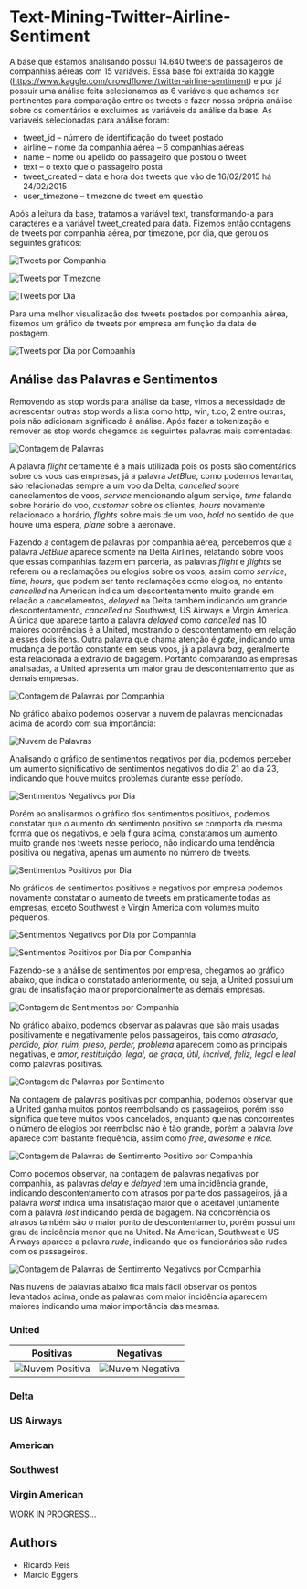 # Text-Mining-Twitter-Airline-Sentiment

A base que estamos analisando possui 14.640 tweets de passageiros de companhias aéreas com 15 variáveis. Essa base foi extraída do kaggle (https://www.kaggle.com/crowdflower/twitter-airline-sentiment) e por já possuir uma análise feita selecionamos as 6 variáveis que achamos ser pertinentes para comparação entre os tweets e fazer nossa própria análise sobre os comentários e excluímos as variáveis da análise da base. As variáveis selecionadas para análise foram:

-	tweet_id – número de identificação do tweet postado
-	airline – nome da companhia aérea – 6 companhias aéreas
-	name – nome ou apelido do passageiro que postou o tweet
-	text – o texto que o passageiro posta
-	tweet_created – data e hora dos tweets que vão de 16/02/2015 há 24/02/2015
-	user_timezone – timezone do tweet em questão

Após a leitura da base, tratamos a variável text, transformando-a para caracteres e a variável tweet_created para data. Fizemos então contagens de tweets por companhia aérea, por timezone, por dia, que gerou os seguintes gráficos:

![Tweets por Companhia](https://github.com/ricardobreis/Text-Mining-Twitter-Airline-Sentiment/blob/master/img/tweets%20por%20companhia.png)

![Tweets por Timezone](https://github.com/ricardobreis/Text-Mining-Twitter-Airline-Sentiment/blob/master/img/tweets%20por%20timezone.png)

![Tweets por Dia](https://github.com/ricardobreis/Text-Mining-Twitter-Airline-Sentiment/blob/master/img/tweets%20por%20dia.png)

Para uma melhor visualização dos tweets postados por companhia aérea, fizemos um gráfico de tweets por empresa em função da data de postagem.

![Tweets por Dia por Companhia](https://github.com/ricardobreis/Text-Mining-Twitter-Airline-Sentiment/blob/master/img/tweets%20por%20dia%20por%20companhia.png)

## Análise das Palavras e Sentimentos

Removendo as stop words para análise da base, vimos a necessidade de acrescentar outras stop words a lista como http, win, t.co, 2 entre outras, pois não adicionam significado à análise. Após fazer a tokenização e remover as stop words chegamos as seguintes palavras mais comentadas:

![Contagem de Palavras](https://github.com/ricardobreis/Text-Mining-Twitter-Airline-Sentiment/blob/master/img/contagem%20de%20palavras.png)

A palavra *flight* certamente é a mais utilizada pois os posts são comentários sobre os voos das empresas, já a palavra *JetBlue*, como podemos levantar, são relacionadas sempre a um voo da Delta, *cancelled* sobre cancelamentos de voos, *service* mencionando algum serviço, *time* falando sobre horário do voo, *customer* sobre os clientes, *hours* novamente relacionado a horário, *flights* sobre mais de um voo, *hold* no sentido de que houve uma espera, *plane* sobre a aeronave.

Fazendo a contagem de palavras por companhia aérea, percebemos que a palavra *JetBlue* aparece somente na Delta Airlines, relatando sobre voos que essas companhias fazem em parceria, as palavras *flight* e *flights* se referem ou a reclamações ou elogios sobre os voos, assim como *service*, *time*, *hours*, que podem ser tanto reclamações como elogios, no entanto *cancelled* na American indica um descontentamento muito grande em relação a cancelamentos, *delayed* na Delta também indicando um grande descontentamento, *cancelled* na Southwest, US Airways e Virgin America. A única que aparece tanto a palavra *delayed* como *cancelled* nas 10 maiores ocorrências é a United, mostrando o descontentamento em relação a esses dois itens. Outra palavra que chama atenção é *gate*, indicando uma mudança de portão constante em seus voos, já a palavra *bag*, geralmente esta relacionada a extravio de bagagem. Portanto comparando as empresas analisadas, a United apresenta um maior grau de descontentamento que as demais empresas.

![Contagem de Palavras por Companhia](https://github.com/ricardobreis/Text-Mining-Twitter-Airline-Sentiment/blob/master/img/contagem%20de%20palavras%20por%20companhia.png)

No gráfico abaixo podemos observar a nuvem de palavras mencionadas acima de acordo com sua importância:

![Nuvem de Palavras](https://github.com/ricardobreis/Text-Mining-Twitter-Airline-Sentiment/blob/master/img/nuvem%20de%20palavras.png)

Analisando o gráfico de sentimentos negativos por dia, podemos perceber um aumento significativo de sentimentos negativos do dia 21 ao dia 23, indicando que houve muitos problemas durante esse período.

![Sentimentos Negativos por Dia](https://github.com/ricardobreis/Text-Mining-Twitter-Airline-Sentiment/blob/master/img/sentimento%20negativo%20por%20dia.png)

Porém ao analisarmos o gráfico dos sentimentos positivos, podemos constatar que o aumento do sentimento positivo se comporta da mesma forma que os negativos, e pela figura acima, constatamos um aumento muito grande nos tweets nesse período, não indicando uma tendência positiva ou negativa, apenas um aumento no número de tweets.

![Sentimentos Positivos por Dia](https://github.com/ricardobreis/Text-Mining-Twitter-Airline-Sentiment/blob/master/img/sentimento%20positivo%20por%20dia.png)

No gráficos de sentimentos positivos e negativos por empresa podemos novamente constatar o aumento de tweets em praticamente todas as empresas, exceto Southwest e Virgin America com volumes muito pequenos.

![Sentimentos Negativos por Dia por Companhia](https://github.com/ricardobreis/Text-Mining-Twitter-Airline-Sentiment/blob/master/img/Sentimentos%20Negativos%20por%20Dia%20por%20Companhia.png)

![Sentimentos Positivos por Dia por Companhia](https://github.com/ricardobreis/Text-Mining-Twitter-Airline-Sentiment/blob/master/img/Sentimentos%20Positivos%20por%20Dia%20por%20Companhia.png)

Fazendo-se a análise de sentimentos por empresa, chegamos ao gráfico abaixo, que indica o constatado anteriormente, ou seja, a United possui um grau de insatisfação maior proporcionalmente as demais empresas.

![Contagem de Sentimentos por Companhia](https://github.com/ricardobreis/Text-Mining-Twitter-Airline-Sentiment/blob/master/img/sentimento%20por%20companhia.png)

No gráfico abaixo, podemos observar as palavras que são mais usadas positivamente e negativamente pelos passageiros, tais como *atrasado, perdido, pior, ruim, preso, perder, problema* aparecem como as principais negativas, e *amor, restituição, legal, de graça, útil, incrível, feliz, legal* e *leal* como palavras positivas.

![Contagem de Palavras por Sentimento](https://github.com/ricardobreis/Text-Mining-Twitter-Airline-Sentiment/blob/master/img/contagem%20de%20palavras%20por%20sentimento.png)

Na contagem de palavras positivas por companhia, podemos observar que a United ganha muitos pontos reembolsando os passageiros, porém isso significa que teve muitos voos cancelados, enquanto que nas concorrentes o número de elogios por reembolso não é tão grande, porém a palavra *love* aparece com bastante frequência, assim como *free*, *awesome* e *nice*.

![Contagem de Palavras de Sentimento Positivo por Companhia](https://github.com/ricardobreis/Text-Mining-Twitter-Airline-Sentiment/blob/master/img/contagem%20de%20palavras%20de%20sentimento%20positivo%20por%20companhia.png)

Como podemos observar, na contagem de palavras negativas por companhia, as palavras *delay* e *delayed* tem uma incidência grande, indicando descontentamento com atrasos por parte dos passageiros, já a palavra *worst* indica uma insatisfação maior que o aceitável juntamente com a palavra *lost* indicando perda de bagagem. Na concorrência os atrasos também são o maior ponto de descontentamento, porém possui um grau de incidência menor que na United. Na American, Southwest e US Airways aparece a palavra *rude*, indicando que os funcionários são rudes com os passageiros.

![Contagem de Palavras de Sentimento Negativos por Companhia](https://github.com/ricardobreis/Text-Mining-Twitter-Airline-Sentiment/blob/master/img/contagem%20de%20palavras%20de%20sentimento%20negativo%20por%20companhia.png)

Nas nuvens de palavras abaixo fica mais fácil observar os pontos levantados acima, onde as palavras com maior incidência aparecem maiores indicando uma maior importância das mesmas.

### United

Positivas                  |  Negativas
:-------------------------:|:-------------------------:
![Nuvem Positiva](https://github.com/ricardobreis/Text-Mining-Twitter-Airline-Sentiment/blob/master/img/UNITED%20-%20nuvem%20positiva.png) | ![Nuvem Negativa](https://github.com/ricardobreis/Text-Mining-Twitter-Airline-Sentiment/blob/master/img/UNITED%20-%20nuvem%20negativa.png)

### Delta

### US Airways

### American

### Southwest

### Virgin American


WORK IN PROGRESS...

## Authors

- Ricardo Reis
- Marcio Eggers
